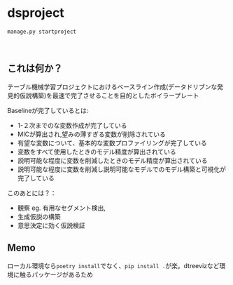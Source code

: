 # dsproject

`manage.py startproject`

<br>

## これは何か？

テーブル機械学習プロジェクトにおけるベースライン作成(データドリブンな発見的仮説構築)を最速で完了させることを目的としたボイラープレート

Baselineが完了しているとは:<br>
- 1-２次までのな変数作成が完了している
- MICが算出され,望みの薄すぎる変数が削除されている
- 有望な変数について、基本的な変数プロファイリングが完了している
- 変数をすべて使用したときのモデル精度が算出されている
- 説明可能な程度に変数を削減したときのモデル精度が算出されている
- 説明可能な程度に変数を削減し説明可能なモデルでのモデル構築と可視化が完了している


このあとには？：<br>

 - 観察
   eg. 有用なセグメント検出,
 - 生成仮説の構築
 - 意思決定に効く仮説検証



## Memo

ローカル環境なら`poetry install`でなく、`pip install .`が楽。dtreevizなど環境に触るパッケージがあるため
